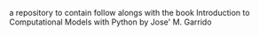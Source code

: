 a repository to contain follow alongs with the book Introduction to Computational Models with Python by Jose' M. Garrido
